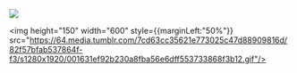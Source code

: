 
<img src="https://capsule-render.vercel.app/api?type=Cylinder&&color=FFCCFF&height=150&width=250&section=header&text=Hey%20Everyone!&fontSize=85" />

  <img height="150" width="600" style={{marginLeft:"50%"}}  src="https://64.media.tumblr.com/7cd63cc35621e773025c47d88909816d/82f57bfab537864f-f3/s1280x1920/001631ef92b230a8fba56e6dff553733868f3b12.gif"/>


